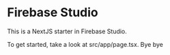 # Firebase Studio

This is a NextJS starter in Firebase Studio.

To get started, take a look at src/app/page.tsx.
Bye bye